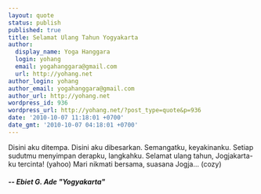 ```yaml
---
layout: quote
status: publish
published: true
title: Selamat Ulang Tahun Yogyakarta
author:
  display_name: Yoga Hanggara
  login: yohang
  email: yogahanggara@gmail.com
  url: http://yohang.net
author_login: yohang
author_email: yogahanggara@gmail.com
author_url: http://yohang.net
wordpress_id: 936
wordpress_url: http://yohang.net/?post_type=quote&p=936
date: '2010-10-07 11:18:01 +0700'
date_gmt: '2010-10-07 04:18:01 +0700'
---
```

Disini aku ditempa. Disini aku dibesarkan. Semangatku, keyakinanku. Setiap sudutmu menyimpan derapku, langkahku. Selamat ulang tahun, Jogjakarta-ku tercinta! (yahoo) Mari nikmati bersama, suasana Jogja... (cozy)

##### -- Ebiet G. Ade "Yogyakarta"
